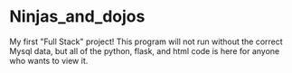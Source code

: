 # Ninjas_and_dojos
My first "Full Stack" project!
This program will not run without the correct Mysql data, but all of the python, flask, and html code is here for anyone who wants to view it.
